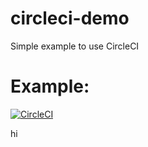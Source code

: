 # circleci-demo
Simple example to use CircleCI

# Example:
[![CircleCI](https://circleci.com/gh/justas-eu/circleci2.svg?style=svg)](https://circleci.com/gh/justas-eu/circleci2)

hi
